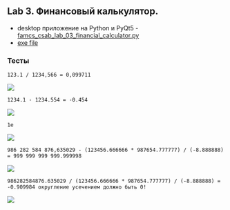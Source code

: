 ## Lab 3. Финансовый калькулятор.
 - desktop приложение на Python и PyQt5 - [famcs_csab_lab_03_financial_calculator.py](https://github.com/vetasavitskaya/famcs-csab-laboratory-works/blob/main/famcs_csab_lab_03_financial_calculator/famcs_csab_lab_03_financial_calculator.py)
 - [exe file](https://drive.google.com/drive/folders/1ln_r9XklnKjlhpMCli5zwsXAZAyX0Oma?usp=sharing)
### Тесты

`123.1 / 1234,566 = 0,099711`

![](https://github.com/vetasavitskaya/famcs-csab-laboratory-works/blob/main/famcs_csab_lab_03_financial_calculator/image_2021-12-11_18-28-31.png)

`1234.1 - 1234.554 = -0.454`

![](https://github.com/vetasavitskaya/famcs-csab-laboratory-works/blob/main/famcs_csab_lab_03_financial_calculator/image_2021-12-11_18-30-35.png)

`1e`

![](https://github.com/vetasavitskaya/famcs-csab-laboratory-works/blob/main/famcs_csab_lab_03_financial_calculator/image_2021-12-11_18-31-24.png)

`986 282 584 876,635029 - (123456.666666 * 987654.777777) / (-8.888888) = 999 999 999 999.999998`

![](https://github.com/vetasavitskaya/famcs-csab-laboratory-works/blob/main/famcs_csab_lab_03_financial_calculator/image_2021-12-11_18-32-45.png)

`986282584876.635029 / (123456.666666 * 987654.777777) / (-8.888888) = -0.909984 округление усечением должно быть 0!`

![](https://github.com/vetasavitskaya/famcs-csab-laboratory-works/blob/main/famcs_csab_lab_03_financial_calculator/image_2021-12-11_19-01-45.png)
